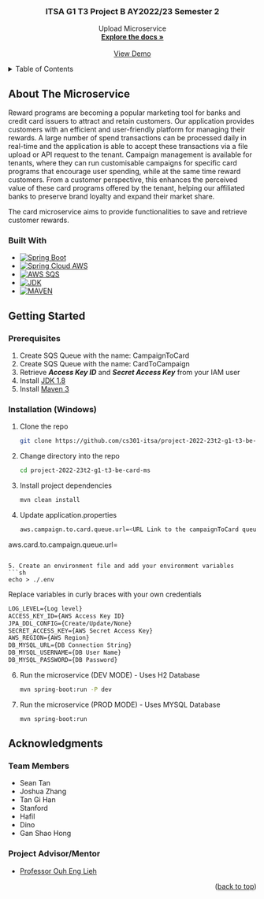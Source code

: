 


<!-- PROJECT LOGO -->
<br />
<div align="center">
<h3 align="center">ITSA G1 T3 Project B AY2022/23 Semester 2</h3>

  <p align="center">
    Upload Microservice
    <br />
    <a href="https://cs301g1t3.stoplight.io/docs/card-ms/"><strong>Explore the docs »</strong></a>
    <br />
    <br />
    <a href="https://www.itsag1t3.com">View Demo</a>
  </p>
</div>


<!-- TABLE OF CONTENTS -->
<details>
  <summary>Table of Contents</summary>
  <ol>
    <li>
      <a href="#about-the-project">About The Project</a>
      <ul>
        <li><a href="#built-with">Built With</a></li>
      </ul>
    </li>
    <li>
      <a href="#getting-started">Getting Started</a>
      <ul>
        <li><a href="#prerequisites">Prerequisites</a></li>
        <li><a href="#installation">Installation</a></li>
      </ul>
    </li>
    <li><a href="#acknowledgments">Acknowledgments</a></li>
  </ol>
</details>


<!-- ABOUT THE PROJECT -->
## About The Microservice
Reward programs are becoming a popular marketing tool for banks and credit card issuers to attract and retain customers. Our application provides customers with an efficient and user-friendly platform for managing their rewards. A large number of spend transactions can be processed daily in real-time and the application is able to accept these transactions via a file upload or API request to the tenant. Campaign management is available for tenants, where they can run customisable campaigns for specific card programs that encourage user spending, while at the same time reward customers. From a customer perspective, this enhances the perceived value of these card programs offered by the tenant, helping our affiliated banks to preserve brand loyalty and expand their market share.

The card microservice aims to provide functionalities to save and retrieve customer rewards.  


### Built With

* [![Spring Boot][Spring-Boot.com]][Spring-Boot-url]
* [![Spring Cloud AWS][Spring-Cloud-AWS-SQS.com]][Sping-Cloud-AWS-url]
* [![AWS SQS][AWS-SQS.com]][AWS-SQS-url]
* [![JDK][JDK.com]][JDK-url]
* [![MAVEN][MAVEN.com]][MAVEN-url]



<!-- GETTING STARTED -->
## Getting Started
### Prerequisites
1. Create SQS Queue with the name: CampaignToCard
2. Create SQS Queue with the name: CardToCampaign
3. Retrieve _**Access Key ID**_ and _**Secret Access Key**_ from your IAM user
4. Install [JDK 1.8](http://www.oracle.com/technetwork/java/javase/downloads/jdk8-downloads-2133151.html)
5. Install [Maven 3](https://maven.apache.org)


### Installation (Windows)
1. Clone the repo
   ```sh
   git clone https://github.com/cs301-itsa/project-2022-23t2-g1-t3-be-card-ms.git
   ```
2. Change directory into the repo
    ```sh
    cd project-2022-23t2-g1-t3-be-card-ms
    ```
3. Install project dependencies
   ```sh
   mvn clean install
   ```
4. Update application.properties
   ```sh
   aws.campaign.to.card.queue.url=<URL Link to the campaignToCard queue in AWS>
aws.card.to.campaign.queue.url=<URL Link to the cardToCampaign queue in AWS>
   ```   

5. Create an environment file and add your environment variables
   ```sh
   echo > ./.env
   ```
   Replace variables in curly braces with your own credentials
   ```txt
   LOG_LEVEL={Log level}
   ACCESS_KEY_ID={AWS Access Key ID}
   JPA_DDL_CONFIG={Create/Update/None}
   SECRET_ACCESS_KEY={AWS Secret Access Key}
   AWS_REGION={AWS Region}
   DB_MYSQL_URL={DB Connection String}
   DB_MYSQL_USERNAME={DB User Name}
   DB_MYSQL_PASSWORD={DB Password}
   
   ```
6. Run the microservice (DEV MODE) - Uses H2 Database

   ```sh
   mvn spring-boot:run -P dev
   ```

7. Run the microservice (PROD MODE) - Uses MYSQL Database
   ```sh
   mvn spring-boot:run 
   ```
<!-- ACKNOWLEDGMENTS -->
## Acknowledgments

### Team Members
* Sean Tan
* Joshua Zhang
* Tan Gi Han
* Stanford
* Hafil
* Dino
* Gan Shao Hong

### Project Advisor/Mentor
* [Professor Ouh Eng Lieh](https://www.linkedin.com/in/eng-lieh-ouh/?originalSubdomain=sg)

<p align="right">(<a href="#readme-top">back to top</a>)</p>

[Sping-Cloud-AWS-url]: https://docs.awspring.io/spring-cloud-aws/docs/3.0.0-SNAPSHOT/reference/html/index.html
[Spring-Cloud-AWS-SQS.com]: https://img.shields.io/badge/Spring--Cloud--AWS-SQS-green
[Spring-Boot-url]: https://docs.spring.io/spring-boot/docs/current/reference/html/
[Spring-Boot.com]: https://img.shields.io/badge/SpringBoot-3.0.2-brightgreen
[AWS-SQS-url]: https://aws.amazon.com/sqs/
[AWS-SQS.com]: https://img.shields.io/badge/AWS-SQS-orange
[MAVEN-url]: https://maven.apache.org/
[MAVEN.com]: https://img.shields.io/badge/MAVEN-3.9-red
[JDK-url]: https://jdk.java.net/17/
[JDK.com]: https://img.shields.io/badge/JAVA--JDK-17-orange
